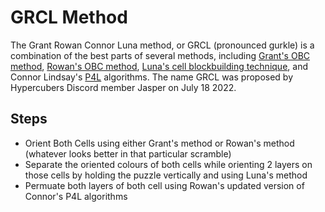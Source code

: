 # GRCL Method

The Grant Rowan Connor Luna method, or GRCL (pronounced gurkle) is a combination of the best parts of several methods, including [Grant's OBC method](/methods/2x2x2x2-physical/grant.md), [Rowan's OBC method](/methods/2x2x2x2-physical/rowan.md), [Luna's cell blockbuilding technique](/methods/2x2x2x2-physical/luna.md), and Connor Lindsay's [P4L](/methods/2x2x2x2-physical/p4l.md) algorithms. The name GRCL was proposed by Hypercubers Discord member Jasper on July 18 2022.

## Steps
- Orient Both Cells using either Grant's method or Rowan's method (whatever looks better in that particular scramble)
- Separate the oriented colours of both cells while orienting 2 layers on those cells by holding the puzzle vertically and using Luna's method
- Permuate both layers of both cell using Rowan's updated version of Connor's P4L algorithms
